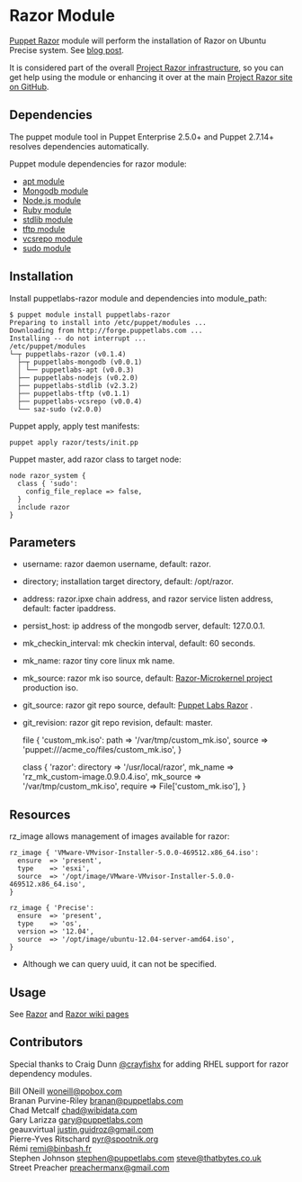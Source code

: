 # Razor Module

[Puppet Razor][razor] module will perform the installation of Razor on Ubuntu Precise system. See [blog post](http://puppetlabs.com/blog/puppet-razor-module/).

It is considered part of the overall [Project Razor infrastructure][razor], so you can get
help using the module or enhancing it over at the main [Project Razor site on GitHub][razor].

[razor]: https://github.com/puppetlabs/razor

## Dependencies

The puppet module tool in Puppet Enterprise 2.5.0+ and Puppet 2.7.14+ resolves dependencies automatically.

Puppet module dependencies for razor module:

* [apt module](https://github.com/puppetlabs/puppetlabs-apt)
* [Mongodb module](https://github.com/puppetlabs/puppetlabs-mongodb)
* [Node.js module](https://github.com/puppetlabs/puppetlabs-nodejs)
* [Ruby module](https://github.com/puppetlabs/puppetlabs-ruby)
* [stdlib module](https://github.com/puppetlabs/puppetlabs-stdlib)
* [tftp module](https://github.com/puppetlabs/puppetlabs-tftp)
* [vcsrepo module](https://github.com/puppetlabs/puppetlabs-vcsrepo)
* [sudo module](https://github.com/saz/puppet-sudo)

## Installation

Install puppetlabs-razor module and dependencies into module_path:

    $ puppet module install puppetlabs-razor
    Preparing to install into /etc/puppet/modules ...
    Downloading from http://forge.puppetlabs.com ...
    Installing -- do not interrupt ...
    /etc/puppet/modules
    └─┬ puppetlabs-razor (v0.1.4)
      ├─┬ puppetlabs-mongodb (v0.0.1)
      │ └── puppetlabs-apt (v0.0.3)
      ├── puppetlabs-nodejs (v0.2.0)
      ├── puppetlabs-stdlib (v2.3.2)
      ├── puppetlabs-tftp (v0.1.1)
      ├── puppetlabs-vcsrepo (v0.0.4)
      └── saz-sudo (v2.0.0)

Puppet apply, apply test manifests:

    puppet apply razor/tests/init.pp

Puppet master, add razor class to target node:

    node razor_system {
      class { 'sudo':
        config_file_replace => false,
      }
      include razor
    }

## Parameters

* username: razor daemon username, default: razor.
* directory; installation target directory, default: /opt/razor.
* address: razor.ipxe chain address, and razor service listen address, default: facter ipaddress.
* persist_host: ip address of the mongodb server, default: 127.0.0.1.
* mk_checkin_interval: mk checkin interval, default: 60 seconds.
* mk_name: razor tiny core linux mk name.
* mk_source: razor mk iso source, default: [Razor-Microkernel project](https://github.com/downloads/puppetlabs/Razor-Microkernel) production iso.
* git_source: razor git repo source, default: [Puppet Labs Razor](https://github.com/puppetlabs/Razor.git) .
* git_revision: razor git repo revision, default: master.

    file { 'custom_mk.iso':
      path   => '/var/tmp/custom_mk.iso',
      source => 'puppet:///acme_co/files/custom_mk.iso',
    }

    class { 'razor':
      directory => '/usr/local/razor',
      mk_name   => 'rz_mk_custom-image.0.9.0.4.iso',
      mk_source => '/var/tmp/custom_mk.iso',
      require   => File['custom_mk.iso'],
    }

## Resources

rz_image allows management of images available for razor:

    rz_image { 'VMware-VMvisor-Installer-5.0.0-469512.x86_64.iso':
      ensure  => 'present',
      type    => 'esxi',
      source  => '/opt/image/VMware-VMvisor-Installer-5.0.0-469512.x86_64.iso',
    }

    rz_image { 'Precise':
      ensure  => 'present',
      type    => 'os',
      version => '12.04',
      source  => '/opt/image/ubuntu-12.04-server-amd64.iso',
    }

* Although we can query uuid, it can not be specified.

## Usage

See [Razor](https://github.com/puppetlabs/Razor) and [Razor wiki pages](https://github.com/puppetlabs/Razor/wiki)

## Contributors

Special thanks to Craig Dunn [@crayfishx](https://github.com/crayfishx) for adding RHEL support for razor dependency modules.

Bill ONeill <woneill@pobox.com>  
Branan Purvine-Riley <branan@puppetlabs.com>  
Chad Metcalf <chad@wibidata.com>  
Gary Larizza <gary@puppetlabs.com>  
geauxvirtual <justin.guidroz@gmail.com>  
Pierre-Yves Ritschard <pyr@spootnik.org>  
Rémi <remi@binbash.fr>  
Stephen Johnson <stephen@puppetlabs.com> <steve@thatbytes.co.uk>  
Street Preacher <preachermanx@gmail.com>  
